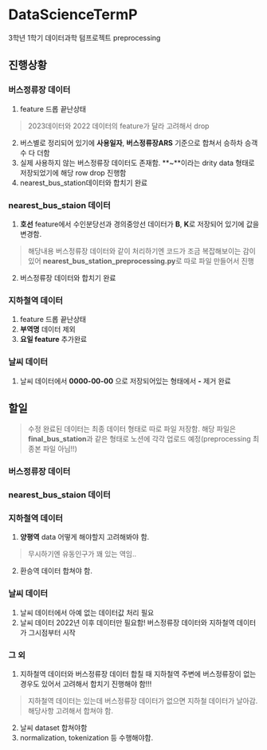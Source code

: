 # DataScienceTermP
3학년 1학기 데이터과학 텀프로젝트 preprocessing

## 진행상황
### 버스정류장 데이터
1. feature 드롭 끝난상태
> 2023데이터와 2022 데이터의 feature가 달라 고려해서 drop
2. 버스별로 정리되어 있기에 **사용일자**, **버스정류장ARS** 기준으로 합쳐서 승하차 승객수 다 더함
3. 실제 사용하지 않는 버스정류장 데이터도 존재함. **~**이라는 drity data 형태로 저장되었기에 해당 row drop 진행함
4. nearest_bus_station데이터와 합치기 완료

### nearest_bus_staion 데이터
1. **호선** feature에서 수인분당선과 경의중앙선 데이터가 **B**, **K**로 저장되어 있기에 값을 변경함.
> 해당내용 버스정류장 데이터와 같이 처리하기엔 코드가 조금 복잡해보이는 감이 있어 **nearest_bus_station_preprocessing.py**로 따로 파일 만들어서 진행
2. 버스정류장 데이터와 합치기 완료

### 지하철역 데이터
1. feature 드롭 끝난상태
2. **부역명** 데이터 제외
3. **요일 feature** 추가완료

### 날씨 데이터
1. 날씨 데이터에서 **0000-00-00** 으로 저장되어있는 형태에서 **-** 제거 완료

## 할일
> 수정 완료된 데이터는 최종 데이터 형태로 따로 파일 저장함. 해당 파일은 **final_bus_station**과 같은 형태로 노션에 각각 업로드 예정(preprocessing 최종본 파일 아님!!)

### 버스정류장 데이터

### nearest_bus_staion 데이터

### 지하철역 데이터
1. **양평역** data 어떻게 해야할지 고려해봐야 함.
> 무시하기엔 유동인구가 꽤 있는 역임..
2. 환승역 데이터 합쳐야 함.

### 날씨 데이터
1. 날씨 데이터에서 아예 없는 데이터값 처리 필요
2. 날씨 데이터 2022년 이후 데이터만 필요함! 버스정류장 데이터와 지하철역 데이터가 그시점부터 시작

### 그 외
1. 지하철역 데이터와 버스정류장 데이터 합칠 때 지하철역 주변에 버스정류장이 없는 경우도 있어서 고려해서 합치기 진행해야 함!!!
> 지하철역 데이터는 있는데 버스정류장 데이터가 없으면 지하철 데이터가 날아감. 해당사항 고려해서 합쳐야 함.
2. 날씨 dataset 합쳐야함
3. normalization, tokenization 등 수행해야함.

